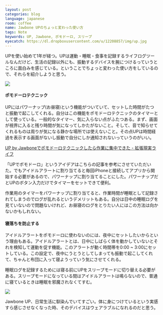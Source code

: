 ```yaml
---
layout: post
categories: blog
language: japanese
room: coffee
name: Jawbone UPのちょっと変わった使い方
tags: Note
keywords: UP, Jawbone, ポモドーロ, スリープ
eyecatch: https://dl.dropboxusercontent.com/u/12208857/img/up.jpg
---
```


UPを使い始めて1年が経つ。UPは運動・睡眠・食事を記録するライフログツールなんだけど、生活の記録以外にも、振動するデバイスを腕につけるっていうところに面白みを感じている。ということでちょっと変わった使い方をしているので、それらを紹介しようと思う。

<img src="https://dl.dropboxusercontent.com/u/12208857/img/up2.jpg" class="image-on-frame-medium">

#### ポモドーロテクニック

UPにはパワーナップ(お昼寝)という機能がついていて、セットした時間がたつと振動で起こしてくれる。自分はこの機能をポモドーロテクニックのタイマーとして使っている。一般的なタイマー、気に入らない点がふたつある。まず、画面が視界に入ると残り時間が気になってしかたがないこと。そして、音で知らせてくれるものは周りが気になる静かな場所では使えないこと。その点UPは時間経過を表示する画面がないし振動で自分にしか通知されないっていうのがいい。

[UP by Jawboneでポモドーロテクニックしたら作業に集中できた - 拡張現実ライフ](http://akio0911.net/archives/18848)

「UPでポモドーロ」というアイデアはこちらの記事を参考にさせていただいた。でもアイドルアラートに割り当てると毎回iPhoneと接続してアプリから開始する必要があるので、パワーナップに割り当てることにした。パワーナップだとUPのボタン入力だけでタイマーをセットできて便利。

作業用のタイマーをパワーナップに割り当てると、作業時間が睡眠として記録されてしまうのでログが乱れるというデメリットもある。自分は日中の睡眠ログを見ていないので問題ないけれど、お昼寝のログをとりたい人にはこの方法は向かないかもしれない。

#### 寝落ちを防止する

アイドルアラートをポモドーロに使わないのには、夜中にセットしたいからという理由もある。アイドルアラートとは、日中にしばらく体を動かしていないとそれを検知して運動を促す機能。このアラートが動く時間帯を0:00 ~ 3:00にセットしている。この設定で、夜中にうとうとしてしまっても振動で起こしてくれて、ちゃんと布団に入って寝ようっていう気にさせてくれる。

睡眠ログを記録するためには寝る前にUPをスリープモードに切り替える必要がある。スリープモードになっている間はアイドルアラートは鳴らないので、普通に寝ているときは睡眠を邪魔されなくてすむ。

<img src="https://dl.dropboxusercontent.com/u/12208857/img/up.jpg" class="image-on-frame-small">

Jawbone UP、日常生活に馴染んでいてすごい。体に身につけているという実感すら感じさせなくなった時、そのデバイスはウェアラブルになれるのだと思う。
